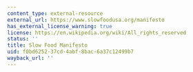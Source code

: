 ```yaml
---
content_type: external-resource
external_url: https://www.slowfoodusa.org/manifesto
has_external_license_warning: true
license: https://en.wikipedia.org/wiki/All_rights_reserved
status: ''
title: Slow Food Manifesto
uid: f0bd6252-37cd-4abf-8bac-6a37c12499b7
wayback_url: ''
---
```

